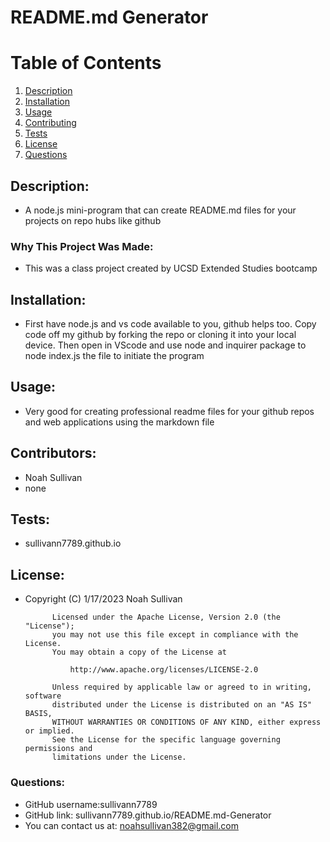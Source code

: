 
# README.md Generator

# Table of Contents
1. [Description](#Description)
2. [Installation](#Installation)
3. [Usage](#Usage)
4. [Contributing](#Contributors)
5. [Tests](#Tests)
6. [License](#License)
7. [Questions](#Questions)

## Description:
- A node.js mini-program that can create README.md files for your projects on repo hubs like github
### Why This Project Was Made:
- This was a class project created by UCSD Extended Studies bootcamp
        
## Installation:
- First have node.js and vs code available to you, github helps too. Copy code off my github by forking the repo or cloning it into your local device. Then open in VScode and use node and inquirer package to node index.js the file to initiate the program
        
## Usage:
- Very good for creating professional readme files for your github repos and web applications using the markdown file
        
## Contributors:
- Noah Sullivan
- none
        
## Tests:
- sullivann7789.github.io
        
## License:
- Copyright (C) 1/17/2023 Noah Sullivan

            Licensed under the Apache License, Version 2.0 (the "License");
            you may not use this file except in compliance with the License.
            You may obtain a copy of the License at
            
                http://www.apache.org/licenses/LICENSE-2.0
            
            Unless required by applicable law or agreed to in writing, software
            distributed under the License is distributed on an "AS IS" BASIS,
            WITHOUT WARRANTIES OR CONDITIONS OF ANY KIND, either express or implied.
            See the License for the specific language governing permissions and
            limitations under the License.
        
### Questions:
- GitHub username:sullivann7789
- GitHub link: sullivann7789.github.io/README.md-Generator
- You can contact us at: noahsullivan382@gmail.com